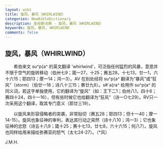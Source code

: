 ```yaml
---
layout: wiki
title: 旋风，暴风（WHIRLWIND）
categories: NewBibleDictionary
description: 圣经新词典 - 旋风，暴风（WHIRLWIND）
keywords: 旋风，暴风, WHIRLWIND
comments: false
---
```


## 旋风，暴风（WHIRLWIND）

　　希伯来文 su^p{a^ 的英文翻译 'whirlwind'，可泛指任何猛烈的风暴，意思并不限于空气的旋转移动（伯卅七9；箴一27，十25；赛五28，十七13，廿一1，六十六15；耶四13；摩一14；鸿一3）。AV 在别处经将 su^p{a^ 翻译为“暴风”或“狂风”（storm）（伯廿一18；诗八十三15；赛廿九6）。s#`a{ra^ 给用作 su^p{a^ 的同义词，若这字单独使用，它的翻译为“旋风”（如：王下二1；伯卅八1，四十6；赛四十24，四十一16），但有些时候它也给翻译为“狂风”（诗一○七29）。RV只一次采用这个翻译，取其专门意义（耶廿三19）。

　　以旋风来形容侵略者的突袭，非常贴切（赛五28；耶四13；但十一40；摩一14-15）。旋风也象征神的审判，表达其行动之突然（诗十八10；鸿一3）；它也象征神的忿怒（诗五十八9；箴十25；赛十七13，廿七8，六十六15；何八7）。旋风也同样给用来描绘弥赛亚的怒气（太七24-27）。（*风）

J.M.H.









